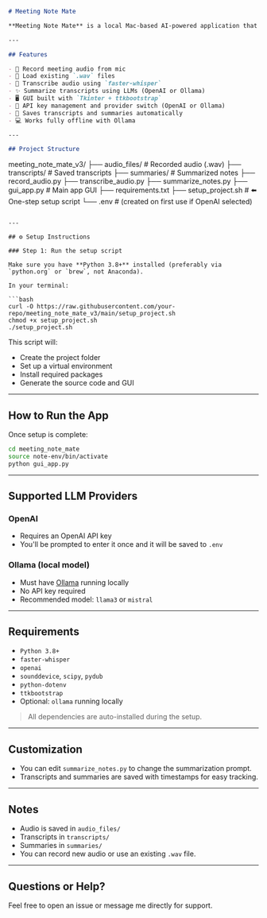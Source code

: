 
```markdown
# Meeting Note Mate

**Meeting Note Mate** is a local Mac-based AI-powered application that records audio, transcribes it using Whisper, and summarizes the transcript into structured meeting notes (MoM). It comes with a modern GUI built using `ttkbootstrap` and supports both **OpenAI** and **Ollama (LLaMA)** as LLM backends.

---

## Features

- 🎤 Record meeting audio from mic
- 📁 Load existing `.wav` files
- 🧠 Transcribe audio using `faster-whisper`
- ✨ Summarize transcripts using LLMs (OpenAI or Ollama)
- 🖥️ GUI built with `Tkinter + ttkbootstrap`
- 🔐 API key management and provider switch (OpenAI or Ollama)
- 📂 Saves transcripts and summaries automatically
- 💻 Works fully offline with Ollama

---

## Project Structure

```

meeting\_note\_mate\_v3/
├── audio\_files/       # Recorded audio (.wav)
├── transcripts/       # Saved transcripts
├── summaries/         # Summarized notes
├── record\_audio.py
├── transcribe\_audio.py
├── summarize\_notes.py
├── gui\_app.py         # Main app GUI
├── requirements.txt
├── setup\_project.sh   # ⬅️ One-step setup script
└── .env               # (created on first use if OpenAI selected)

````

---

## ⚙️ Setup Instructions

### Step 1: Run the setup script

Make sure you have **Python 3.8+** installed (preferably via `python.org` or `brew`, not Anaconda).

In your terminal:

```bash
curl -O https://raw.githubusercontent.com/your-repo/meeting_note_mate_v3/main/setup_project.sh
chmod +x setup_project.sh
./setup_project.sh
````

This script will:

* Create the project folder
* Set up a virtual environment
* Install required packages
* Generate the source code and GUI

---

## How to Run the App

Once setup is complete:

```bash
cd meeting_note_mate
source note-env/bin/activate
python gui_app.py
```

---

## Supported LLM Providers

### OpenAI

* Requires an OpenAI API key
* You'll be prompted to enter it once and it will be saved to `.env`

### Ollama (local model)

* Must have [Ollama](https://ollama.com) running locally
* No API key required
* Recommended model: `llama3` or `mistral`

---

## Requirements

* `Python 3.8+`
* `faster-whisper`
* `openai`
* `sounddevice`, `scipy`, `pydub`
* `python-dotenv`
* `ttkbootstrap`
* Optional: `ollama` running locally

> All dependencies are auto-installed during the setup.

---

## Customization

* You can edit `summarize_notes.py` to change the summarization prompt.
* Transcripts and summaries are saved with timestamps for easy tracking.

---

## Notes

* Audio is saved in `audio_files/`
* Transcripts in `transcripts/`
* Summaries in `summaries/`
* You can record new audio or use an existing `.wav` file.

---


## Questions or Help?

Feel free to open an issue or message me directly for support.

```